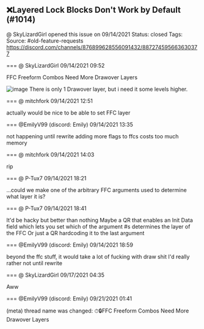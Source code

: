 ## ❌Layered Lock Blocks Don't Work by Default (#1014)
@ SkyLizardGirl opened this issue on 09/14/2021
Status: closed
Tags: 
Source: #old-feature-requests https://discord.com/channels/876899628556091432/887274595663630377


=== @ SkyLizardGirl 09/14/2021 09:52

FFC Freeform Combos Need More Drawover Layers

![image](https://cdn.discordapp.com/attachments/887274595663630377/887274630920962088/unknown.png?ex=65e6eb64&is=65d47664&hm=be003520636c50cdee19ca2407b92f5187142265a96a7e52fc59951cd4db6a00&)
There is only 1 Drawover layer, but i need it some levels higher.

=== @ mitchfork 09/14/2021 12:51

actually would be nice to be able to set FFC layer

=== @EmilyV99 (discord: Emily) 09/14/2021 13:35

not happening until rewrite
adding more flags to ffcs costs too much memory

=== @ mitchfork 09/14/2021 14:03

rip

=== @ P-Tux7 09/14/2021 18:21

...could we make one of the arbitrary FFC arguments used to determine what layer it is?

=== @ P-Tux7 09/14/2021 18:41

It'd be hacky but better than nothing
Maybe a QR that enables an Init Data field which lets you set which of the argument #s determines the layer of the FFC
Or just a QR hardcoding it to the last argument

=== @EmilyV99 (discord: Emily) 09/14/2021 18:59

beyond the ffc stuff, it would take a lot of fucking with draw shit
I'd really rather not until rewrite

=== @ SkyLizardGirl 09/17/2021 04:35

Aww

=== @EmilyV99 (discord: Emily) 09/21/2021 01:41

(meta) thread name was changed: ⏱🔒FFC Freeform Combos Need More Drawover Layers
